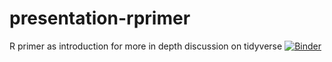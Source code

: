 # presentation-rprimer
R primer as introduction for more in depth discussion on tidyverse
[![Binder](https://mybinder.org/badge_logo.svg)]( https://mybinder.org/v2/gh/ICDS-VubUZ/presentation-rprimer/HEAD?urlpath=rstudio )